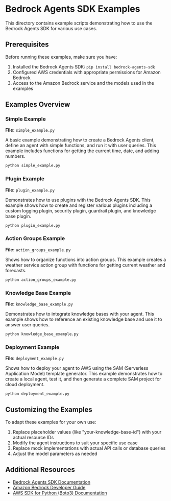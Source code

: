 # Bedrock Agents SDK Examples

This directory contains example scripts demonstrating how to use the Bedrock Agents SDK for various use cases.

## Prerequisites

Before running these examples, make sure you have:

1. Installed the Bedrock Agents SDK: `pip install bedrock-agents-sdk`
2. Configured AWS credentials with appropriate permissions for Amazon Bedrock
3. Access to the Amazon Bedrock service and the models used in the examples

## Examples Overview

### Simple Example

**File:** `simple_example.py`

A basic example demonstrating how to create a Bedrock Agents client, define an agent with simple functions, and run it with user queries. This example includes functions for getting the current time, date, and adding numbers.

```bash
python simple_example.py
```

### Plugin Example

**File:** `plugin_example.py`

Demonstrates how to use plugins with the Bedrock Agents SDK. This example shows how to create and register various plugins including a custom logging plugin, security plugin, guardrail plugin, and knowledge base plugin.

```bash
python plugin_example.py
```

### Action Groups Example

**File:** `action_groups_example.py`

Shows how to organize functions into action groups. This example creates a weather service action group with functions for getting current weather and forecasts.

```bash
python action_groups_example.py
```

### Knowledge Base Example

**File:** `knowledge_base_example.py`

Demonstrates how to integrate knowledge bases with your agent. This example shows how to reference an existing knowledge base and use it to answer user queries.

```bash
python knowledge_base_example.py
```

### Deployment Example

**File:** `deployment_example.py`

Shows how to deploy your agent to AWS using the SAM (Serverless Application Model) template generator. This example demonstrates how to create a local agent, test it, and then generate a complete SAM project for cloud deployment.

```bash
python deployment_example.py
```

## Customizing the Examples

To adapt these examples for your own use:

1. Replace placeholder values (like "your-knowledge-base-id") with your actual resource IDs
2. Modify the agent instructions to suit your specific use case
3. Replace mock implementations with actual API calls or database queries
4. Adjust the model parameters as needed

## Additional Resources

- [Bedrock Agents SDK Documentation](https://docs.aws.amazon.com/bedrock/latest/userguide/agents.html)
- [Amazon Bedrock Developer Guide](https://docs.aws.amazon.com/bedrock/latest/userguide/what-is-bedrock.html)
- [AWS SDK for Python (Boto3) Documentation](https://boto3.amazonaws.com/v1/documentation/api/latest/index.html) 
